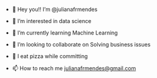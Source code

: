 - 👋 Hey you!! I’m @julianafrmendes
- 👀 I’m interested in  data science
- 🌱 I’m currently learning Machine Learning
- 💞️ I’m looking to collaborate on Solving business issues
- 🍕 I eat pizza while committing
 
- 📫 How to reach me julianafrmendes@gmail.com





   
<!---
julianafrmendes/julianafrmendes is a ✨ special ✨ repository because its `README.md` (this file) appears on your GitHub profile.
You can click the Preview link to take a look at your changes.
--->
